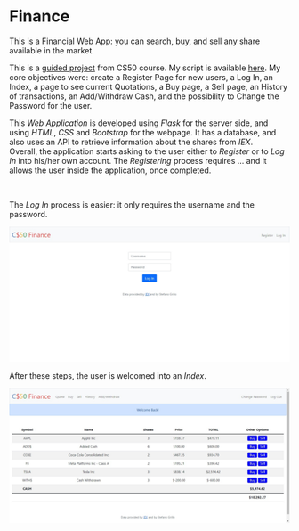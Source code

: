 # Finance
This is a Financial Web App: you can search, buy, and sell any share available in the market.

This is a [guided project](https://cs50.harvard.edu/x/2022/psets/9/finance/) from CS50 course. My script is available [here](https://github.com/stefanogrillo/CS50-s-Introduction-to-Computer-Science-2021-2022/tree/main/pset9/finance). My core objectives were: create a Register Page for new users, a Log In, an Index, a page to see current Quotations, a Buy page, a Sell page, an History of transactions, an Add/Withdraw Cash, and the possibility to Change the Password for the user. 

This <i>Web Application</i> is developed using <i>Flask</i> for the server side, and using <i>HTML</i>, <i>CSS</i> and <i>Bootstrap</i> for the webpage. It has a database, and also uses an API to retrieve information about the shares from <i>IEX</i>.<br>
Overall, the application starts asking to the user either to <i>Register</i> or to <i>Log In</i> into his/her own account. The <i>Registering</i> process requires ... and it allows the user inside the application, once completed.

![]()

The <i>Log In</i> process is easier: it only requires the username and the password.

![](https://github.com/stefanogrillo/Finance/blob/2f50b2816f9b24987c184d2741b81677de43bfc5/login.png)

After these steps, the user is welcomed into an <i>Index</i>.

![](https://github.com/stefanogrillo/Finance/blob/2f50b2816f9b24987c184d2741b81677de43bfc5/home.png)
